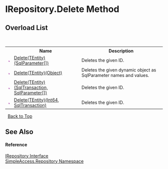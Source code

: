 # IRepository.Delete Method 
 


## Overload List
&nbsp;<table><tr><th></th><th>Name</th><th>Description</th></tr><tr><td>![Public method](media/pubmethod.gif "Public method")</td><td><a href="3db7df24-614b-32c1-2def-59ce1bbfe7f3">Delete(TEntity)(SqlParameter[])</a></td><td>
Deletes the given ID.</td></tr><tr><td>![Public method](media/pubmethod.gif "Public method")</td><td><a href="ec4ec24c-627c-a5bf-f9f6-f88269d76ca9">Delete(TEntity)(Object)</a></td><td>
Deletes the given dynamic object as SqlParameter names and values.</td></tr><tr><td>![Public method](media/pubmethod.gif "Public method")</td><td><a href="5262982b-da6b-ace3-8b1d-1a2359c688ef">Delete(TEntity)(SqlTransaction, SqlParameter[])</a></td><td>
Deletes the given ID.</td></tr><tr><td>![Public method](media/pubmethod.gif "Public method")</td><td><a href="14441a2c-1768-d3fc-5400-2f936be524d9">Delete(TEntity)(Int64, SqlTransaction)</a></td><td>
Deletes the given ID.</td></tr></table>&nbsp;
<a href="#irepository.delete-method">Back to Top</a>

## See Also


#### Reference
<a href="fd07fd9c-c261-ae68-1133-7b203b4c101f">IRepository Interface</a><br /><a href="41571b4f-ca9a-e902-c5ef-a7c14c631bb2">SimpleAccess.Repository Namespace</a><br />